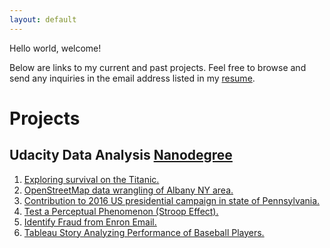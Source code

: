 ```yaml
---
layout: default
---
```


Hello world, welcome!

Below are links to my current and past projects.
Feel free to browse and send any inquiries in the email address listed in my [resume](priyanka_swadi.pdf).

# [](#header-1)Projects
## [](#header-4)Udacity Data Analysis [Nanodegree](https://www.udacity.com/course/data-analyst-nanodegree--nd002)
1. [Exploring survival on the Titanic.](Udacity-DAND-Projects\Exploring_Survival_on_the_Titanic.html)
2. [OpenStreetMap data wrangling of Albany NY area.](Udacity-DAND-Projects\OpenStreetMap_Data_Wrangling.html)
3. [Contribution to 2016 US presidential campaign in state of Pennsylvania.](Udacity-DAND-Projects\Presidential_Campaign_2016_PA.html)
4. [Test a Perceptual Phenomenon (Stroop Effect).](Udacity-DAND-Projects\Test_a_Perceptual_Phenomenon.html)
5. [Identify Fraud from Enron Email.](Udacity-DAND-Projects\Identify_Fraud_from_Enron_Email.html)
6. [Tableau Story Analyzing Performance of Baseball Players.](Udacity-DAND-Projects\Tableau_Story_Analyzing_Performance_of_Baseball_Players.html)

